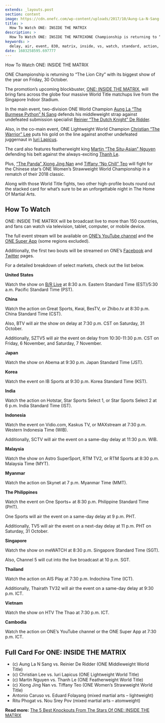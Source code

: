 ```yaml
--- 
extends: _layouts.post 
section: content 
image: https://cdn.onefc.com/wp-content/uploads/2017/10/Aung-La-N-Sang-IMG_8970.jpg 
title: > 
  How To Watch ONE: INSIDE THE MATRIX 
description: > 
  How To Watch ONE: INSIDE THE MATRIXONE Championship is returning to “The Lion City” with its biggest show of the year on Friday, 30 October.The promotion’s upcoming blockbuster, ONE: INSIDE THE MATRIX, will bring fans across the globe four massive World Title matchups live from the Singapore Indoor Stadium.How To WatchONE: INSIDE THE MATRIX will be broadcast live to more than 150 countries, and fans can watch via television, tablet, computer, or mobile device.United StatesWatch the show on B/R Live at 8:30 a.m. Eastern Standard Time (EST)/5:30 a.m. Pacific Standard Time (PST).Additionally, SZTV5 will air the event on delay from 10:30-11:30 p.m. CST on Friday, 6 November, and Saturday, 7 November. 
keywords: > 
  delay, air, event, 830, matrix, inside, vs, watch, standard, action, world, 730 
date: 1603258595.697777 
--- 
```

<div><p>How To Watch ONE: INSIDE THE MATRIX</p><p>ONE Championship is returning to &#8220;The Lion City&#8221; with its biggest show of the year on Friday, 30 October.</p>
<p>The promotion&#8217;s upcoming blockbuster, <a href="https://www.onefc.com/events/inside-the-matrix/">ONE: INSIDE THE MATRIX</a>, will bring fans across the globe four massive World Title matchups live from the Singapore Indoor Stadium.</p>
<p>In the main event, two-division ONE World Champion <a href="https://www.onefc.com/athletes/aung-la-n-sang/">Aung La &#8220;The Burmese Python&#8221; N Sang</a> defends his middleweight strap against undefeated submission specialist <a href="https://www.onefc.com/athletes/reinier-de-ridder/">Reinier &#8220;The Dutch Knight&#8221; De Ridder</a>.</p>
<p>Also, in the co-main event, ONE Lightweight World Champion <a href="https://www.onefc.com/athletes/christian-lee/">Christian &#8220;The Warrior&#8221; Lee</a> puts his gold on the line against another undefeated juggernaut in <a href="https://www.onefc.com/athletes/iuri-lapicus/">Iuri Lapicus</a>.</p>
<p>The card also features featherweight king <a href="https://www.onefc.com/athletes/martin-nguyen/">Martin &#8220;The Situ-Asian&#8221; Nguyen</a> defending his belt against the always-exciting <a href="https://www.onefc.com/athletes/thanh-le/">Thanh Le</a>.</p>
<p>Plus, <a href="https://www.onefc.com/athletes/xiong-jing-nan/">&#8220;The Panda&#8221; Xiong Jing Nan</a>&#160;and <a href="https://www.onefc.com/athletes/tiffany-teo/">Tiffany &#8220;No Chill&#8221; Teo</a> will fight for the Chinese star&#8217;s ONE Women&#8217;s Strawweight World Championship in a rematch of their 2018 classic.</p>
<p>Along with those World Title fights, two other high-profile bouts round out the stacked card for what&#8217;s sure to be an unforgettable night in The Home Of Martial Arts.</p>
<p class="embed-responsive embed-responsive-16by9"></p>
<h2><strong>How To Watch</strong></h2>
<p>ONE: INSIDE THE MATRIX will be broadcast live to more than 150 countries, and fans can watch via television, tablet, computer, or mobile device.</p>
<p>The full event stream will be available on <a href="https://www.youtube.com/c/ONEChampionship/">ONE&#8217;s YouTube channel</a> and the <a href="https://www.onefc.com/download-app/">ONE Super App</a> (some regions excluded).</p>
<p>Additionally, the first two bouts will be streamed on ONE&#8217;s <a href="https://www.facebook.com/ONEChampionship/">Facebook</a> and <a href="https://twitter.com/ONEChampionship">Twitter</a> pages.</p>
<p>For a detailed breakdown of select markets, check out the list below.</p>
<p><strong>United States</strong></p>
<p>Watch the show on <a href="https://live.bleacherreport.com/">B/R Live</a> at 8:30 a.m. Eastern Standard Time (EST)/5:30 a.m. Pacific Standard Time (PST).</p>
<p><strong>China</strong></p>
<p>Watch the action on Great Sports, Kwai, BesTV, or Zhibo.tv at 8:30 p.m. China Standard Time (CST).</p>
<p>Also, BTV will air the show on delay at 7:30 p.m. CST on Saturday, 31 October.</p>
<p>Additionally, SZTV5 will air the event on delay from 10:30-11:30 p.m. CST on Friday, 6 November, and Saturday, 7 November.</p>
<p><strong>Japan</strong></p>
<p>Watch the show on Abema at 9:30 p.m. Japan Standard Time (JST).</p>
<p><strong>Korea</strong></p>
<p>Watch the event on IB Sports at 9:30 p.m. Korea Standard Time (KST).</p>
<p><strong>India</strong></p>
<p>Watch the action on Hotstar, Star Sports Select 1, or Star Sports Select 2 at 6 p.m. India Standard Time (IST).</p>
<p><strong>Indonesia</strong></p>
<p>Watch the event on Vidio.com, Kaskus TV, or MAXstream at 7:30 p.m. Western Indonesia Time (WIB).</p>
<p>Additionally, SCTV will air the event on a same-day delay at 11:30 p.m. WIB.</p>
<p><strong>Malaysia</strong></p>
<p>Watch the show on Astro SuperSport, RTM TV2, or RTM Sports at 8:30 p.m. Malaysia Time (MYT).</p>
<p><strong>Myanmar</strong></p>
<p>Watch the action on Skynet at 7 p.m. Myanmar Time (MMT).</p>
<p><strong>The Philippines</strong></p>
<p>Watch the event on One Sports+ at 8:30 p.m. Philippine Standard Time (PHT).</p>
<p>One Sports will air the event on a same-day delay at 9 p.m. PHT.</p>
<p>Additionally, TV5 will air the event on a next-day delay at 11 p.m. PHT on Saturday, 31 October.</p>
<p><strong>Singapore</strong></p>
<p>Watch the show on meWATCH at 8:30 p.m. Singapore Standard Time (SGT).</p>
<p>Also, Channel 5 will cut into the live broadcast at 10 p.m. SGT.</p>
<p><strong>Thailand</strong></p>
<p>Watch the action on AIS Play at 7:30 p.m. Indochina Time (ICT).</p>
<p>Additionally, Thairath TV32 will air the event on a same-day delay at 9:30 p.m. ICT.</p>
<p><strong>Vietnam</strong></p>
<p>Watch the show on HTV The Thao at 7:30 p.m. ICT.</p>
<p class="p1"><strong>Cambodia</strong></p>
<p class="p1">Watch the action on ONE&#8217;s YouTube channel or the ONE Super App at 7:30 p.m. ICT.</p>
<p class="embed-responsive embed-responsive-16by9"></p>
<h2><strong>Full Card For ONE: INSIDE THE MATRIX</strong></h2>
<ul>
<li>(c) Aung La N Sang vs. Reinier De Ridder (ONE Middleweight World Title)</li>
<li>(c) Christian Lee vs. Iuri Lapicus (ONE Lightweight World Title)</li>
<li>(c) Martin Nguyen vs. Thanh Le (ONE Featherweight World Title)</li>
<li>(c) Xiong Jing Nan vs. Tiffany Teo (ONE Women&#8217;s Strawweight World Title)</li>
<li>Antonio Caruso vs. Eduard Folayang (mixed martial arts &#8211; lightweight)</li>
<li>Ritu Phogat vs. Nou Srey Pov (mixed martial arts &#8211; atomweight)</li>
</ul>
<p><strong>Read more:</strong> <a href="https://www.onefc.com/features/the-5-best-knockouts-from-the-stars-of-one-inside-the-matrix/">The 5 Best Knockouts From The Stars Of ONE: INSIDE THE MATRIX</a></p>
<p class="ad-container closing-paragraph"></p>
</div>